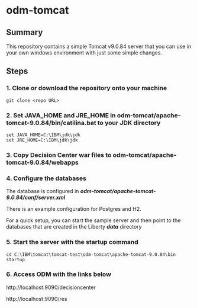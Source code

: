 # odm-tomcat

## Summary
This repository contains a simple Tomcat v9.0.84 server that you can use in your own windows environment with just some simple changes. 

## Steps
### 1. Clone or download the repository onto your machine
```
git clone <repo URL>
```
### 2. Set JAVA_HOME and JRE_HOME in odm-tomcat/apache-tomcat-9.0.84/bin/catilina.bat to your JDK directory
```
set JAVA_HOME=C:\IBM\jdk\jdk
set JRE_HOME=C:\IBM\jdk\jdk
```
### 3. Copy Decision Center war files to odm-tomcat/apache-tomcat-9.0.84/webapps
   
### 4. Configure the databases
The database is configured in _**odm-tomcat/apache-tomcat-9.0.84/conf/server.xml**_

There is an example configuration for Postgres and H2. 

For a quick setup, you can start the sample server and then point to the databases that are created in the Liberty _**data**_ directory

### 5. Start the server with the **startup** command
```
cd C:\IBM\tomcat\tomcat-test\odm-tomcat\apache-tomcat-9.0.84\bin
startup
```
### 6. Access ODM with the links below
http://localhost:9090/decisioncenter

http://localhost:9090/res
